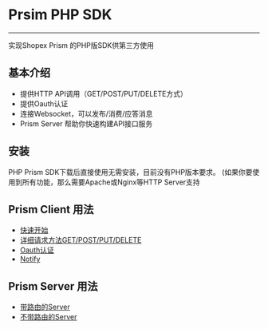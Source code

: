 # Prsim PHP SDK

----------

实现Shopex Prism 的PHP版SDK供第三方使用


## 基本介绍 ##

- 提供HTTP API调用（GET/POST/PUT/DELETE方式）
- 提供Oauth认证
- 连接Websocket，可以发布/消费/应答消息
- Prism Server 帮助你快速构建API接口服务


## 安装 ##
PHP Prism SDK下载后直接使用无需安装，目前没有PHP版本要求。 (如果你要使用到所有功能，那么需要Apache或Nginx等HTTP Server支持

## Prism Client 用法 ##
- [快速开始](https://git.ishopex.cn/prism-sdk/prism-php/blob/0.3/wiki/get.md)
- [详细请求方法GET/POST/PUT/DELETE](rpc)
- [Oauth认证](oauth)
- [Notify](notify)


## Prism Server 用法 ##
- [带路由的Server](server-router)
- [不带路由的Server](server-norouter)